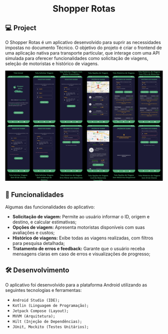 <h1 align="center">
  <p align="center">Shopper Rotas</p>

## 💻 Project

O Shopper Rotas é um aplicativo desenvolvido para suprir as necessidades impostas no documento Técnico. O objetivo do projeto é criar o frontend de uma aplicação nativa para transporte particular, que interage com uma API simulada para oferecer funcionalidades como solicitação de viagens, seleção de motoristas e histórico de viagens.

<img
src="./screenshot.PNG"
alt="Shopper Rotas screenshot"
/>

</h1>

## 🚀 Funcionalidades

Algumas das funcionalidades do aplicativo:

- **Solicitação de viagem:** Permite ao usuário informar o ID, origem e destino, e calcular estimativas;
- **Opções de viagem:** Apresenta motoristas disponíveis com suas avaliações e custos;
- **Histórico de viagens:** Exibe todas as viagens realizadas, com filtros para pesquisa detalhada;
- **Tratamento de erros e feedback:** Garante que o usuário receba mensagens claras em caso de erros e visualizações de progresso;

## 🛠️ Desenvolvimento

O aplicativo foi desenvolvido para a plataforma Android utilizando as seguintes tecnologias e ferramentas:

- `Android Studio (IDE);`
- `Kotlin (Linguagem de Programação);`
- `Jetpack Compose (Layout);`
- `MVVM (Arquitetura);`
- `Hilt (Injeção de Dependências);`
- `JUnit, Mockito (Testes Unitários);`

<br />
